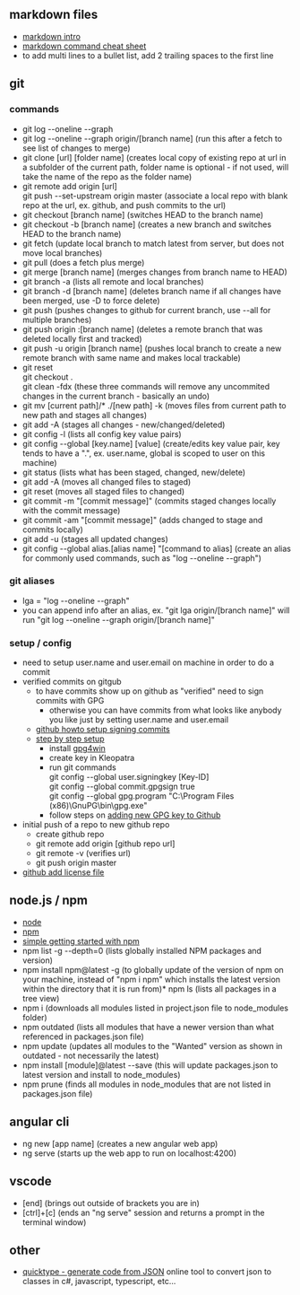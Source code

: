 ## markdown files
* [markdown intro](https://daringfireball.net/projects/markdown/)
* [markdown command cheat sheet](https://github.com/adam-p/markdown-here/wiki/Markdown-Cheatsheet)
* to add multi lines to a bullet list, add 2 trailing spaces to the first line

## git 
### commands
* git log --oneline --graph
* git log --oneline --graph origin/[branch name] (run this after a fetch to see list of changes to merge)
* git clone [url] [folder name] (creates local copy of existing repo at url in a subfolder of the current path, folder name is optional - if not used, will take the name of the repo as the folder name)
* git remote add origin [url]  
  git push --set-upstream origin master (associate a local repo with blank repo at the url, ex. github, and push commits to the url)
* git checkout [branch name] (switches HEAD to the branch name)
* git checkout -b [branch name] (creates a new branch and switches HEAD to the branch name)
* git fetch (update local branch to match latest from server, but does not move local branches)
* git pull (does a fetch plus merge)
* git merge [branch name] (merges changes from branch name to HEAD)
* git branch -a (lists all remote and local branches)
* git branch -d [branch name] (deletes branch name if all changes have been merged, use -D to force delete)
* git push (pushes changes to github for current branch, use --all for multiple branches)
* git push origin :[branch name] (deletes a remote branch that was deleted locally first and tracked)
* git push -u origin [branch name] (pushes local branch to create a new remote branch with same name and makes local trackable)
* git reset  
  git checkout .   
  git clean -fdx (these three commands will remove any uncommited changes in the current branch - basically an undo)
* git mv [current path]/* ./[new path] -k (moves files from current path to new path and stages all changes)
* git add -A (stages all changes - new/changed/deleted)
* git config -l (lists all config key value pairs)
* git config --global [key.name] [value] (create/edits key value pair, key tends to have a ".", ex. user.name, global is scoped to user on this machine)
* git status (lists what has been staged, changed, new/delete)
* git add -A (moves all changed files to staged)
* git reset (moves all staged files to changed)
* git commit -m "[commit message]" (commits staged changes locally with the commit message)
* git commit -am "[commit message]" (adds changed to stage and commits locally)
* git add -u (stages all updated changes)
* git config --global alias.[alias name] "[command to alias] (create an alias for commonly used commands, such as "log --oneline --graph")

### git aliases
* lga = "log --oneline --graph"
* you can append info after an alias, ex. "git lga origin/[branch name]" will run "git log --oneline --graph origin/[branch name]"

### setup / config
* need to setup user.name and user.email on machine in order to do a commit
* verified commits on gitgub
  * to have commits show up on github as "verified" need to sign commits with GPG
    * otherwise you can have commits from what looks like anybody you like just by setting user.name and user.email
  * [github howto setup signing commits](https://help.github.com/articles/signing-commits-with-gpg/)
  * [step by step setup](https://jamesmckay.net/2016/02/signing-git-commits-with-gpg-on-windows/)
    * install [gpg4win](https://www.gpg4win.org)
    * create key in Kleopatra
    * run git commands  
      git config --global user.signingkey [Key-ID]  
      git config --global commit.gpgsign true  
      git config --global gpg.program "C:\Program Files (x86)\GnuPG\bin\gpg.exe"
    * follow steps on [adding new GPG key to Github](https://help.github.com/articles/adding-a-new-gpg-key-to-your-github-account/)
* initial push of a repo to new github repo
  * create github repo
  * git remote add origin [github repo url]
  * git remote -v (verifies url)
  * git push origin master
* [github add license file](https://help.github.com/articles/adding-a-license-to-a-repository/)

## node.js / npm
* [node](https://nodejs.org/en/)
* [npm](https://www.npmjs.com/)
* [simple getting started with npm](http://nodesource.com/blog/an-absolute-beginners-guide-to-using-npm/)
* npm list -g --depth=0 (lists globally installed NPM packages and version)
* npm install npm@latest -g (to globally update of the version of npm on your machine, instead of "npm i npm" which installs the latest version within the directory that it is run from)* npm ls (lists all packages in a tree view)
* npm i (downloads all modules listed in project.json file to node_modules folder)
* npm outdated (lists all modules that have a newer version than what referenced in packages.json file)
* npm update (updates all modules to the "Wanted" version as shown in outdated - not necessarily the latest)
* npm install [module]@latest --save (this will update packages.json to latest version and install to node_modules)
* npm prune (finds all modules in node_modules that are not listed in packages.json file)

## angular cli
* ng new [app name] (creates a new angular web app)
* ng serve (starts up the web app to run on localhost:4200)

## vscode
* [end] (brings out outside of brackets you are in)
* [ctrl]+[c] (ends an "ng serve" session and returns a prompt in the terminal window)

## other
* [quicktype - generate code from JSON](https://app.quicktype.io/#l=cs&r=json2csharp) online tool to convert json to classes in c#, javascript, typescript, etc...
